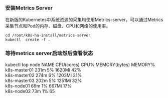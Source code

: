### 安装Metrics Server
在新版的Kubernetes中系统资源的采集均使用Metrics-server，可以通过Metrics采集节点和Pod的内存、磁盘、CPU和网络的使用率。

```shell
cd /root/k8s-ha-install/metrics-server
kubectl  create -f . 
```

### 等待metrics server启动然后查看状态
kubectl  top node
NAME           CPU(cores)   CPU%   MEMORY(bytes)   MEMORY%   
k8s-master01   231m         5%     1620Mi          42%       
k8s-master02   274m         6%     1203Mi          31%       
k8s-master03   202m         5%     1251Mi          32%       
k8s-node01     69m          1%     667Mi           17%       
k8s-node02     73m          1%     65

